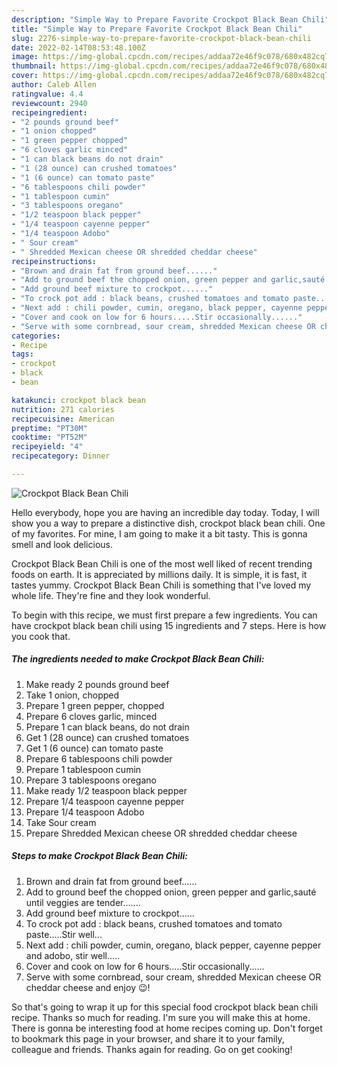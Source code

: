 ```yaml
---
description: "Simple Way to Prepare Favorite Crockpot Black Bean Chili"
title: "Simple Way to Prepare Favorite Crockpot Black Bean Chili"
slug: 2276-simple-way-to-prepare-favorite-crockpot-black-bean-chili
date: 2022-02-14T08:53:48.100Z
image: https://img-global.cpcdn.com/recipes/addaa72e46f9c078/680x482cq70/crockpot-black-bean-chili-recipe-main-photo.jpg
thumbnail: https://img-global.cpcdn.com/recipes/addaa72e46f9c078/680x482cq70/crockpot-black-bean-chili-recipe-main-photo.jpg
cover: https://img-global.cpcdn.com/recipes/addaa72e46f9c078/680x482cq70/crockpot-black-bean-chili-recipe-main-photo.jpg
author: Caleb Allen
ratingvalue: 4.4
reviewcount: 2940
recipeingredient:
- "2 pounds ground beef"
- "1 onion chopped"
- "1 green pepper chopped"
- "6 cloves garlic minced"
- "1 can black beans do not drain"
- "1 (28 ounce) can crushed tomatoes"
- "1 (6 ounce) can tomato paste"
- "6 tablespoons chili powder"
- "1 tablespoon cumin"
- "3 tablespoons oregano"
- "1/2 teaspoon black pepper"
- "1/4 teaspoon cayenne pepper"
- "1/4 teaspoon Adobo"
- " Sour cream"
- " Shredded Mexican cheese OR shredded cheddar cheese"
recipeinstructions:
- "Brown and drain fat from ground beef......"
- "Add to ground beef the chopped onion, green pepper and garlic,sauté until veggies are tender......."
- "Add ground beef mixture to crockpot......"
- "To crock pot add : black beans, crushed tomatoes and tomato paste.....Stir well..."
- "Next add : chili powder, cumin, oregano, black pepper, cayenne pepper and adobo, stir well....."
- "Cover and cook on low for 6 hours.....Stir occasionally......"
- "Serve with some cornbread, sour cream, shredded Mexican cheese OR cheddar cheese and enjoy 😉!"
categories:
- Recipe
tags:
- crockpot
- black
- bean

katakunci: crockpot black bean 
nutrition: 271 calories
recipecuisine: American
preptime: "PT30M"
cooktime: "PT52M"
recipeyield: "4"
recipecategory: Dinner

---
```



![Crockpot Black Bean Chili](https://img-global.cpcdn.com/recipes/addaa72e46f9c078/680x482cq70/crockpot-black-bean-chili-recipe-main-photo.jpg)

Hello everybody, hope you are having an incredible day today. Today, I will show you a way to prepare a distinctive dish, crockpot black bean chili. One of my favorites. For mine, I am going to make it a bit tasty. This is gonna smell and look delicious.

Crockpot Black Bean Chili is one of the most well liked of recent trending foods on earth. It is appreciated by millions daily. It is simple, it is fast, it tastes yummy. Crockpot Black Bean Chili is something that I've loved my whole life. They're fine and they look wonderful.




To begin with this recipe, we must first prepare a few ingredients. You can have crockpot black bean chili using 15 ingredients and 7 steps. Here is how you cook that.

<!--inarticleads1-->

##### The ingredients needed to make Crockpot Black Bean Chili:

1. Make ready 2 pounds ground beef
1. Take 1 onion, chopped
1. Prepare 1 green pepper, chopped
1. Prepare 6 cloves garlic, minced
1. Prepare 1 can black beans, do not drain
1. Get 1 (28 ounce) can crushed tomatoes
1. Get 1 (6 ounce) can tomato paste
1. Prepare 6 tablespoons chili powder
1. Prepare 1 tablespoon cumin
1. Prepare 3 tablespoons oregano
1. Make ready 1/2 teaspoon black pepper
1. Prepare 1/4 teaspoon cayenne pepper
1. Prepare 1/4 teaspoon Adobo
1. Take  Sour cream
1. Prepare  Shredded Mexican cheese OR shredded cheddar cheese




<!--inarticleads2-->

##### Steps to make Crockpot Black Bean Chili:

1. Brown and drain fat from ground beef......
1. Add to ground beef the chopped onion, green pepper and garlic,sauté until veggies are tender.......
1. Add ground beef mixture to crockpot......
1. To crock pot add : black beans, crushed tomatoes and tomato paste.....Stir well...
1. Next add : chili powder, cumin, oregano, black pepper, cayenne pepper and adobo, stir well.....
1. Cover and cook on low for 6 hours.....Stir occasionally......
1. Serve with some cornbread, sour cream, shredded Mexican cheese OR cheddar cheese and enjoy 😉!




So that's going to wrap it up for this special food crockpot black bean chili recipe. Thanks so much for reading. I'm sure you will make this at home. There is gonna be interesting food at home recipes coming up. Don't forget to bookmark this page in your browser, and share it to your family, colleague and friends. Thanks again for reading. Go on get cooking!

